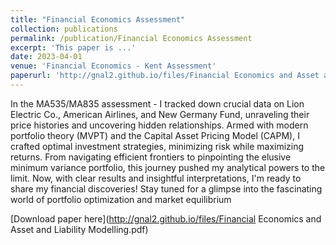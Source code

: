 ```yaml
---
title: "Financial Economics Assessment"
collection: publications
permalink: /publication/Financial Economics Assessment
excerpt: 'This paper is ...'
date: 2023-04-01
venue: 'Financial Economics - Kent Assessment'
paperurl: 'http://gnal2.github.io/files/Financial Economics and Asset and Liability Modelling.pdf'
---
```

In the MA535/MA835 assessment - I tracked down crucial data on Lion Electric Co., American Airlines, and New Germany Fund, unraveling their price histories and uncovering hidden relationships. Armed with modern portfolio theory (MVPT) and the Capital Asset Pricing Model (CAPM), I crafted optimal investment strategies, minimizing risk while maximizing returns. From navigating efficient frontiers to pinpointing the elusive minimum variance portfolio, this journey pushed my analytical powers to the limit. Now, with clear results and insightful interpretations, I'm ready to share my financial discoveries! Stay tuned for a glimpse into the fascinating world of portfolio optimization and market equilibrium

[Download paper here](http://gnal2.github.io/files/Financial Economics and Asset and Liability Modelling.pdf)
